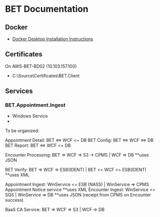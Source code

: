 # BET Documentation

## Docker
* [Docker Desktop Installation Instructions]([http://nsc-ldsk-c1-03.cis1.cisr.uscis.dhs.gov/prefserver/Documentation/Docker%20for%20Desktop%202.2.0.3%20Install.pdf](http://nsc-ldsk-c1-03.cis1.cisr.uscis.dhs.gov/prefserver/Documentation/Docker%20for%20Desktop%202.2.0.3%20Install.pdf))

## Certificates
On AWS-BET-BD02 (10.103.157.100)
* C:\Source\Certificates\BET.Client

## Services
### BET.Appointment.Ingest
* Windows Service
* 



To be organized:

Appointment Detail: BET <=> WCF <= DB
BET Config: BET <=> WCF <=> DB
BET Report: BET <=> WCF <= DB

Encounter Processing: BET => WCF => S3 -> CPMS | WCF => DB **uses JSON

BET Verify: BET => WCF => ESB(IDENT) | BET <= WCF <= ESB(IDENT) **uses XML

Appointment Ingest: WinService <= ESB (NASS) | WinService => CPMS Appointment Notice service **uses XML
Encounter Ingest: WinService <= SQS | WinService => DB **uses JSON (receipt from CPMS on Encounter success)

BaaS CA Service: BET => WCF => S3 | WCF => DB
<!--stackedit_data:
eyJoaXN0b3J5IjpbLTExODY0MDIzODIsLTcxMjU3MTcyMyw4Mj
U0MTA0NTIsMTA1MDk1MTk5MSwxNTMyMzY3ODk0XX0=
-->